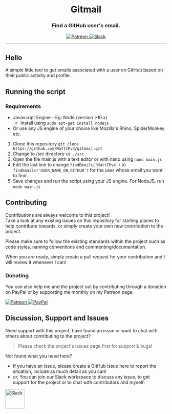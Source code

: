 <!-- Source: https://github.com/MattIPv4/template/blob/master/README.md -->

<!-- Title -->
<h1 align="center" id="Gitmail">
   Gitmail
</h1>

<!-- Tag line -->
<h3 align="center">Find a GitHub user's email.</h3>

<!-- Badges -->
<p align="center">
    <a href="http://patreon.mattcowley.co.uk/" target="_blank">
        <img src="https://img.shields.io/badge/patreon-IPv4-blue.svg?style=flat-square" alt="Patreon"/>
    </a>
    <a href="http://slack.mattcowley.co.uk/" target="_blank">
        <img src="https://img.shields.io/badge/slack-MattIPv4-blue.svg?style=flat-square" alt="Slack"/>
    </a>
</p>

----

<!-- Content -->
## Hello

A simple little tool to get emails associated with a user on GitHub based on their public activity and profile.

<!-- Testing -->
## Running the script

### Requirements
- Javascript Engine - Eg: Node (version >10.x)
  - Install using `sudo apt-get install nodejs`
- Or use any JS engine of your choice like Mozilla's Rhino, SpiderMonkey etc.

1. Clone this repository `git clone https://github.com/MattIPv4/gitmail.git`
2. Change to /src directory `cd ./src`
3. Open the file main.js with a text editor or with nano using `nano main.js`
4. Edit the last line to change `findEmails('MattIPv4')` to `findEmails('USER_NAME_ON_GITHUB')` for the user whose email you want to find.
5. Save changes and run the script using your JS engine. For NodeJS, run `node main.js`

<!-- Contributing -->
## Contributing

Contributions are always welcome to this project!\
Take a look at any existing issues on this repository for starting places to help contribute towards, or simply create your own new contribution to the project.

Please make sure to follow the existing standards within the project such as code styles, naming conventions and commenting/documentation.

When you are ready, simply create a pull request for your contribution and I will review it whenever I can!

### Donating

You can also help me and the project out by contributing through a donation on PayPal or by supporting me monthly on my Patreon page.
<p>
    <a href="http://patreon.mattcowley.co.uk/" target="_blank">
        <img src="https://img.shields.io/badge/patreon-IPv4-blue.svg?logo=patreon&logoWidth=30&logoColor=F96854&style=popout-square" alt="Patreon"/>
    </a>
    <a href="http://paypal.mattcowley.co.uk/" target="_blank">
        <img src="https://img.shields.io/badge/paypal-Matt%20(IPv4)%20Cowley-blue.svg?logo=paypal&logoWidth=30&logoColor=00457C&style=popout-square" alt="PayPal"/>
    </a>
</p>

<!-- Discussion & Support -->
## Discussion, Support and Issues

Need support with this project, have found an issue or want to chat with others about contributing to the project?
> Please check the project's issues page first for support & bugs!

Not found what you need here?
* If you have an issue, please create a GitHub issue here to report the situation, include as much detail as you can!
* _or,_ You can join our Slack workspace to discuss any issue, to get support for the project or to chat with contributors and myself:

<a href="http://slack.mattcowley.co.uk/" target="_blank">
    <img src="https://img.shields.io/badge/slack-MattIPv4-blue.svg?logo=slack&logoWidth=30&logoColor=blue&style=popout-square" alt="Slack" height="60">
</a>
